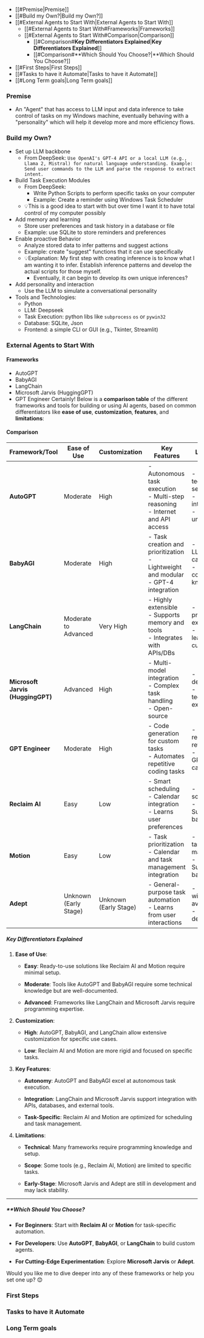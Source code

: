 - [[#Premise|Premise]]
- [[#Build my Own?|Build my Own?]]
- [[#External Agents to Start With|External Agents to Start With]]
	- [[#External Agents to Start With#Frameworks|Frameworks]]
	- [[#External Agents to Start With#Comparison|Comparison]]
		- [[#Comparison#**Key Differentiators Explained**|**Key Differentiators Explained**]]
		- [[#Comparison#**Which Should You Choose?|**Which Should You Choose?]]
- [[#First Steps|First Steps]]
- [[#Tasks to have it Automate|Tasks to have it Automate]]
- [[#Long Term goals|Long Term goals]]


### Premise
- An "Agent" that has access to LLM input and data inference to take control of tasks on my Windows machine, eventually behaving with a "personality" which will help it develop more and more efficiency flows.

### Build my Own?
- Set up LLM backbone
	- From DeepSeek: `Use OpenAI's GPT-4 API or a local LLM (e.g., Llama 2, Mistral) for natural language understanding. Example: Send user commands to the LLM and parse the response to extract intent.`
- Build Task Execution Modules
	- From DeepSeek:
		- Write Python Scripts to perform specific tasks on your computer
		- Example: Create a reminder using Windows Task Scheduler
	- 💡This is a good idea to start with but over time I want it to have total control of my computer possibly
- Add memory and learning
	- Store user preferences and task history in a database or file
	- Example: use SQLite to store reminders and preferences
- Enable proactive Behavior
	- Analyze stored data to infer patterns and suggest actions
	- Example: create "suggest" functions that it can use specifically
	- 💡Explanation: My first step with creating inference is to know what I am wanting it to infer. Establish inference patterns and develop the actual scripts for those myself. 
		- Eventually, it can begin to develop its own unique inferences?
- Add personality and interaction
	- Use the LLM to simulate a conversational personality
- Tools and Technologies:
	- Python
	- LLM: Deepseek
	- Task Execution: python libs like `subprocess` `os` or `pywin32`
	- Database: SQLite, Json
	- Frontend: a simple CLI or GUI (e.g., Tkinter, Streamlit)

### External Agents to Start With
#### Frameworks
- AutoGPT
- BabyAGI
- LangChain
- Microsoft Jarvis (HuggingGPT)
- GPT Engineer
Certainly! Below is a **comparison table** of the different frameworks and tools for building or using AI agents, based on common differentiators like **ease of use**, **customization**, **features**, and **limitations**:
#### Comparison

|**Framework/Tool**|**Ease of Use**|**Customization**|**Key Features**|**Limitations**|
|---|---|---|---|---|
|**AutoGPT**|Moderate|High|- Autonomous task execution  <br>- Multi-step reasoning  <br>- Internet and API access|- Requires technical setup  <br>- Resource-intensive  <br>- Can be unpredictable|
|**BabyAGI**|Moderate|High|- Task creation and prioritization  <br>- Lightweight and modular  <br>- GPT-4 integration|- Limited to LLM capabilities  <br>- Requires coding knowledge|
|**LangChain**|Moderate to Advanced|Very High|- Highly extensible  <br>- Supports memory and tools  <br>- Integrates with APIs/DBs|- Requires programming expertise  <br>- Steeper learning curve|
|**Microsoft Jarvis (HuggingGPT)**|Advanced|High|- Multi-model integration  <br>- Complex task handling  <br>- Open-source|- Early-stage development  <br>- Requires technical expertise|
|**GPT Engineer**|Moderate|High|- Code generation for custom tasks  <br>- Automates repetitive coding tasks|- Output requires refinement  <br>- Limited to GPT-4 capabilities|
|**Reclaim AI**|Easy|Low|- Smart scheduling  <br>- Calendar integration  <br>- Learns user preferences|- Focused on scheduling  <br>- Subscription-based|
|**Motion**|Easy|Low|- Task prioritization  <br>- Calendar and task management integration|- Focused on task management  <br>- Subscription-based|
|**Adept**|Unknown (Early Stage)|Unknown (Early Stage)|- General-purpose task automation  <br>- Learns from user interactions|- Not yet widely available  <br>- Early-stage development|

##### **Key Differentiators Explained**

1. **Ease of Use**:
    
    - **Easy**: Ready-to-use solutions like Reclaim AI and Motion require minimal setup.
        
    - **Moderate**: Tools like AutoGPT and BabyAGI require some technical knowledge but are well-documented.
        
    - **Advanced**: Frameworks like LangChain and Microsoft Jarvis require programming expertise.
        
2. **Customization**:
    
    - **High**: AutoGPT, BabyAGI, and LangChain allow extensive customization for specific use cases.
        
    - **Low**: Reclaim AI and Motion are more rigid and focused on specific tasks.
        
3. **Key Features**:
    
    - **Autonomy**: AutoGPT and BabyAGI excel at autonomous task execution.
        
    - **Integration**: LangChain and Microsoft Jarvis support integration with APIs, databases, and external tools.
        
    - **Task-Specific**: Reclaim AI and Motion are optimized for scheduling and task management.
        
4. **Limitations**:
    
    - **Technical**: Many frameworks require programming knowledge and setup.
        
    - **Scope**: Some tools (e.g., Reclaim AI, Motion) are limited to specific tasks.
        
    - **Early-Stage**: Microsoft Jarvis and Adept are still in development and may lack stability.
        

---

##### **Which Should You Choose?

- **For Beginners**: Start with **Reclaim AI** or **Motion** for task-specific automation.
    
- **For Developers**: Use **AutoGPT**, **BabyAGI**, or **LangChain** to build custom agents.
    
- **For Cutting-Edge Experimentation**: Explore **Microsoft Jarvis** or **Adept**.
    

Would you like me to dive deeper into any of these frameworks or help you set one up? 😊
### First Steps


### Tasks to have it Automate




### Long Term goals
